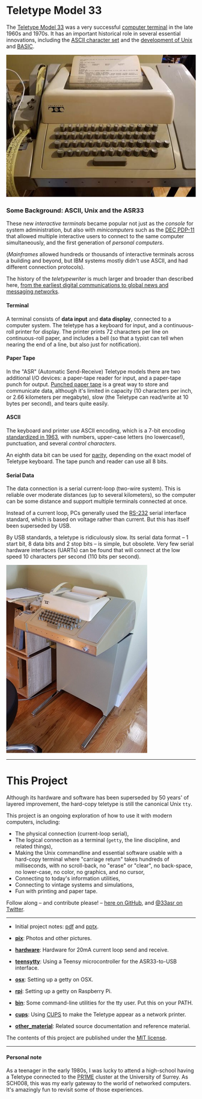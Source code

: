 # Teletype Model 33

The [Teletype Model 33](https://en.wikipedia.org/wiki/Teletype_Model_33) was a very successful [computer terminal](https://en.wikipedia.org/wiki/Computer_terminal) in the late 1960s and 1970s.  It has an important historical role in several essential innovations, including the [ASCII  character set](https://en.wikipedia.org/wiki/ASCII) and the [development of Unix](https://homepage.cs.uri.edu/~thenry/resources/unix_art/ch02s01.html) and [BASIC](http://dtss.dartmouth.edu/).

[![teletype model 33](pix/20180925_170552_x400.jpg)](pix/20180925_170552.jpg)

### Some Background: ASCII, Unix and the ASR33

These new *interactive terminals* became popular not just as the _console_ for system administration, but also with _minicomputers_ such as the [DEC PDP-11](https://dave.cheney.net/2017/12/04/what-have-we-learned-from-the-pdp-11) that allowed multiple interactive users to connect to the same computer simultaneously, and the first generation of _personal computers_.

(_Mainframes_ allowed hundreds or thousands of interactive terminals across a building and beyond, but IBM systems mostly didn't use ASCII, and had different connection protocols).

The history of the _teletypewriter_ is much larger and broader than described here, [from the earliest digital communications to global news and messaging networks](http://www.samhallas.co.uk/repository/telegraph/teletype_story.pdf).

#### Terminal
A terminal consists of __data input__ and __data display__, connected to a computer system.   The teletype has a keyboard for input, and a continuous-roll printer for display.  The printer prints 72 characters per line on continuous-roll paper, and includes a bell (so that a typist can tell when nearing the end of a line, but also just for notification).

#### Paper Tape
In the "ASR" (Automatic Send-Receive) Teletype models there are two additional I/O devices: a paper-tape reader for input, and a paper-tape punch for output.  [Punched paper tape](https://en.wikipedia.org/wiki/Punched_tape) is a great way to store and communicate data, although it's limited in capacity (10 characters per inch, or 2.66 kilometers per megabyte), slow (the Teletype can read/write at 10 bytes per second), and tears quite easily.

#### ASCII
The keyboard and printer use ASCII encoding, which is a 7-bit encoding [standardized in 1963](http://citeseerx.ist.psu.edu/viewdoc/download?doi=10.1.1.96.678&rep=rep1&type=pdf), with numbers, upper-case letters (no lowercase!), punctuation, and several _control characters_.

An eighth data bit can be used for [parity](https://en.wikipedia.org/wiki/Parity_bit), depending on the exact model of Teletype keyboard.  The tape punch and reader can use all 8 bits.

#### Serial Data
The data connection is a serial current-loop (two-wire system).  This is reliable over moderate distances (up to several kilometers), so the computer can be some distance and support multiple terminals connected at once.

Instead of a current loop, PCs generally used the [RS-232](https://en.wikipedia.org/wiki/RS-232) serial interface standard, which is based on voltage rather than current.  But this has itself been superseded by USB.

By USB standards, a teletype is ridiculously slow.  Its serial data format – 1 start bit, 8 data bits and 2 stop bits – is simple, but obsolete.  Very few serial hardware interfaces (UARTs) can be found that will connect at the low speed 10 characters per second (110 bits per second).


[![teletype ASR33 on pedestal](pix/20181014_101010_x500.jpg)](pix/20181014_101010.jpg)

---

# This Project

Although its hardware and software has been superseded by 50 years' of layered improvement, the hard-copy teletype is still the canonical Unix `tty`.

This project is an ongoing exploration of how to use it with modern computers, including:
* The physical connection (current-loop serial),
* The logical connection as a terminal (`getty`, the line discipline, and related things),
* Making the Unix commandline and essential software usable with a hard-copy terminal where "carriage return" takes hundreds of milliseconds, with no scroll-back, no "erase" or "clear", no back-space, no lower-case, no color, no graphics, and no cursor, 
* Connecting to today's information utilities,
* Connecting to vintage systems and simulations,
* Fun with printing and paper tape.
 
Follow along – and contribute please! – [here on GitHub](https://github.com/hughpyle/ASR33), and [@33asr on Twitter](https://twitter.com/33asr).

---


* Initial project notes: [pdf](tty-usb.pdf) and [pptx](tty-usb.pptx).

* **[pix](pix)**: 
Photos and other pictures.

* **[hardware](hardware)**: 
Hardware for 20mA current loop send and receive.

* **[teensytty](teensytty)**:
Using a Teensy microcontroller for the ASR33-to-USB interface.

* **[osx](osx)**:
Setting up a getty on OSX.

* **[rpi](rpi)**:
Setting up a getty on Raspberry Pi.

* **[bin](bin)**:
Some command-line utilities for the tty user.  Put this on your PATH.

* **[cups](cups)**:
Using [CUPS](https://en.wikipedia.org/wiki/CUPS) to make the Teletype appear as a network printer.

* **[other_material](other_material)**:
Related source documentation and reference material.


The contents of this project are published under the [MIT license](LICENSE).

---

#### Personal note

As a teenager in the early 1980s, I was lucky to attend a high-school having a Teletype connected to the [PR1ME](https://en.wikipedia.org/wiki/Prime_Computer) cluster at the University of Surrey.  As SCH008, this was my early gateway to the world of networked computers.  It's amazingly fun to revisit some of those experiences.

